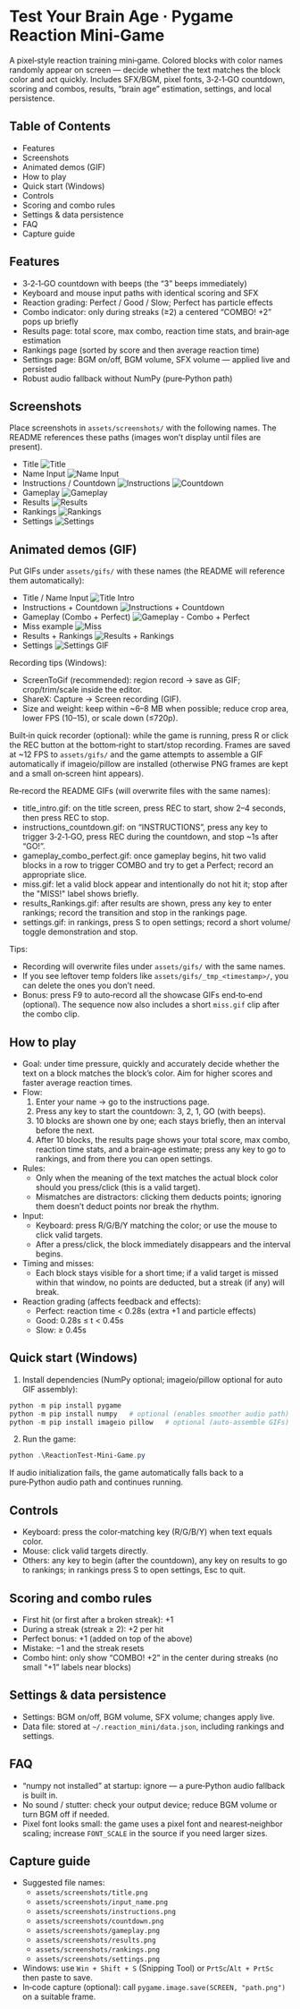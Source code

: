 # Test Your Brain Age · Pygame Reaction Mini‑Game

A pixel‑style reaction training mini‑game. Colored blocks with color names randomly appear on screen — decide whether the text matches the block color and act quickly. Includes SFX/BGM, pixel fonts, 3‑2‑1‑GO countdown, scoring and combos, results, “brain age” estimation, settings, and local persistence.

## Table of Contents
- Features
- Screenshots
- Animated demos (GIF)
- How to play
- Quick start (Windows)
- Controls
- Scoring and combo rules
- Settings & data persistence
- FAQ
- Capture guide

## Features
- 3‑2‑1‑GO countdown with beeps (the “3” beeps immediately)
- Keyboard and mouse input paths with identical scoring and SFX
- Reaction grading: Perfect / Good / Slow; Perfect has particle effects
- Combo indicator: only during streaks (≥2) a centered “COMBO! +2” pops up briefly
- Results page: total score, max combo, reaction time stats, and brain‑age estimation
- Rankings page (sorted by score and then average reaction time)
- Settings page: BGM on/off, BGM volume, SFX volume — applied live and persisted
- Robust audio fallback without NumPy (pure‑Python path)

## Screenshots
Place screenshots in `assets/screenshots/` with the following names. The README references these paths (images won’t display until files are present).

- Title
  ![Title](assets/screenshots/title.png)
- Name Input
  ![Name Input](assets/screenshots/input_name.png)
- Instructions / Countdown
  ![Instructions](assets/screenshots/instructions.png)
  ![Countdown](assets/screenshots/countdown.png)
- Gameplay
  ![Gameplay](assets/screenshots/gameplay.png)
- Results
  ![Results](assets/screenshots/results.png)
- Rankings
  ![Rankings](assets/screenshots/rankings.png)
- Settings
  ![Settings](assets/screenshots/settings.png)

## Animated demos (GIF)
Put GIFs under `assets/gifs/` with these names (the README will reference them automatically):

- Title / Name Input
  ![Title Intro](assets/gifs/title_intro.gif)
- Instructions + Countdown
  ![Instructions + Countdown](assets/gifs/instructions_countdown.gif)
- Gameplay (Combo + Perfect)
  ![Gameplay - Combo + Perfect](assets/gifs/gameplay_combo_perfect.gif)
 - Miss example
  ![Miss](assets/gifs/miss.gif)
 - Results + Rankings
  ![Results + Rankings](assets/gifs/results_Rankings.gif)
 - Settings
  ![Settings GIF](assets/gifs/settings.gif)
 

Recording tips (Windows):
- ScreenToGif (recommended): region record → save as GIF; crop/trim/scale inside the editor.
- ShareX: Capture → Screen recording (GIF).
- Size and weight: keep within ~6–8 MB when possible; reduce crop area, lower FPS (10–15), or scale down (≤720p).

Built‑in quick recorder (optional): while the game is running, press R or click the REC button at the bottom‑right to start/stop recording. Frames are saved at ~12 FPS to `assets/gifs/` and the game attempts to assemble a GIF automatically if imageio/pillow are installed (otherwise PNG frames are kept and a small on‑screen hint appears).

Re‑record the README GIFs (will overwrite files with the same names):
- title_intro.gif: on the title screen, press REC to start, show 2–4 seconds, then press REC to stop.
- instructions_countdown.gif: on “INSTRUCTIONS”, press any key to trigger 3‑2‑1‑GO, press REC during the countdown, and stop ~1s after “GO!”.
- gameplay_combo_perfect.gif: once gameplay begins, hit two valid blocks in a row to trigger COMBO and try to get a Perfect; record an appropriate slice.
- miss.gif: let a valid block appear and intentionally do not hit it; stop after the "MISS!" label shows briefly.
- results_Rankings.gif: after results are shown, press any key to enter rankings; record the transition and stop in the rankings page.
- settings.gif: in rankings, press S to open settings; record a short volume/ toggle demonstration and stop.

Tips:
- Recording will overwrite files under `assets/gifs/` with the same names.
- If you see leftover temp folders like `assets/gifs/_tmp_<timestamp>/`, you can delete the ones you don’t need.
- Bonus: press F9 to auto‑record all the showcase GIFs end‑to‑end (optional). The sequence now also includes a short `miss.gif` clip after the combo clip.

## How to play
- Goal: under time pressure, quickly and accurately decide whether the text on a block matches the block’s color. Aim for higher scores and faster average reaction times.
- Flow:
  1) Enter your name → go to the instructions page.
  2) Press any key to start the countdown: 3, 2, 1, GO (with beeps).
  3) 10 blocks are shown one by one; each stays briefly, then an interval before the next.
  4) After 10 blocks, the results page shows your total score, max combo, reaction time stats, and a brain‑age estimate; press any key to go to rankings, and from there you can open settings.
- Rules:
  - Only when the meaning of the text matches the actual block color should you press/click (this is a valid target).
  - Mismatches are distractors: clicking them deducts points; ignoring them doesn’t deduct points nor break the rhythm.
- Input:
  - Keyboard: press R/G/B/Y matching the color; or use the mouse to click valid targets.
  - After a press/click, the block immediately disappears and the interval begins.
- Timing and misses:
  - Each block stays visible for a short time; if a valid target is missed within that window, no points are deducted, but a streak (if any) will break.
- Reaction grading (affects feedback and effects):
  - Perfect: reaction time < 0.28s (extra +1 and particle effects)
  - Good: 0.28s ≤ t < 0.45s
  - Slow: ≥ 0.45s

## Quick start (Windows)
1) Install dependencies (NumPy optional; imageio/pillow optional for auto GIF assembly):

```powershell
python -m pip install pygame
python -m pip install numpy   # optional (enables smoother audio path)
python -m pip install imageio pillow   # optional (auto‑assemble GIFs)
```

2) Run the game:

```powershell
python .\ReactionTest-Mini-Game.py
```

If audio initialization fails, the game automatically falls back to a pure‑Python audio path and continues running.

## Controls
- Keyboard: press the color‑matching key (R/G/B/Y) when text equals color.
- Mouse: click valid targets directly.
- Others: any key to begin (after the countdown), any key on results to go to rankings; in rankings press S to open settings, Esc to quit.

## Scoring and combo rules
- First hit (or first after a broken streak): +1
- During a streak (streak ≥ 2): +2 per hit
- Perfect bonus: +1 (added on top of the above)
- Mistake: −1 and the streak resets
- Combo hint: only show “COMBO! +2” in the center during streaks (no small “+1” labels near blocks)

## Settings & data persistence
- Settings: BGM on/off, BGM volume, SFX volume; changes apply live.
- Data file: stored at `~/.reaction_mini/data.json`, including rankings and settings.

## FAQ
- “numpy not installed” at startup: ignore — a pure‑Python audio fallback is built in.
- No sound / stutter: check your output device; reduce BGM volume or turn BGM off if needed.
- Pixel font looks small: the game uses a pixel font and nearest‑neighbor scaling; increase `FONT_SCALE` in the source if you need larger sizes.

## Capture guide
- Suggested file names:
  - `assets/screenshots/title.png`
  - `assets/screenshots/input_name.png`
  - `assets/screenshots/instructions.png`
  - `assets/screenshots/countdown.png`
  - `assets/screenshots/gameplay.png`
  - `assets/screenshots/results.png`
  - `assets/screenshots/rankings.png`
  - `assets/screenshots/settings.png`
- Windows: use `Win + Shift + S` (Snipping Tool) or `PrtSc`/`Alt + PrtSc` then paste to save.
- In‑code capture (optional): call `pygame.image.save(SCREEN, "path.png")` on a suitable frame.

